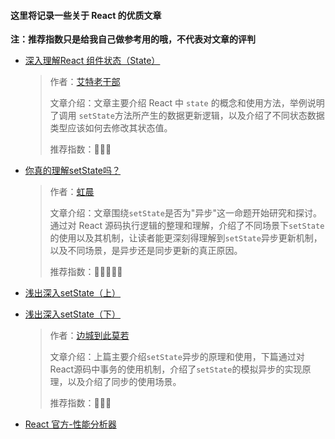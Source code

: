#### 这里将记录一些关于 React 的优质文章

**注：推荐指数只是给我自己做参考用的哦，不代表对文章的评判**

* [深入理解React 组件状态（State）](https://www.jianshu.com/p/c6257cbef1b1)

  > 作者：[艾特老干部](https://www.jianshu.com/u/ac4f0d942465)
  >
  > 文章介绍：文章主要介绍 React 中 `state` 的概念和使用方法，举例说明了调用 `setState`方法所产生的数据更新逻辑，以及介绍了不同状态数据类型应该如何去修改其状态值。
  >
  > 推荐指数：🌟🌟🌟

* [你真的理解setState吗？](https://juejin.im/post/5b45c57c51882519790c7441#comment)

  > 作者：[虹晨](https://juejin.im/user/57bbb020df0eea005c619a63)
  >
  > 文章介绍：文章围绕`setState`是否为"异步"这一命题开始研究和探讨。通过对 React 源码执行逻辑的整理和理解，介绍了不同场景下`setState`的使用以及其机制，让读者能更深刻得理解到`setState`异步更新机制，以及不同场景，是异步还是同步更新的真正原因。
  >
  > 推荐指数：🌟🌟🌟🌟🌟

* [浅出深入setState（上）](https://segmentfault.com/a/1190000015615057)

* [浅出深入setState（下）](https://segmentfault.com/a/1190000015821018)

  > 作者：[边城到此莫若](https://segmentfault.com/u/bianchengdaocimoruo)
  >
  > 文章介绍：上篇主要介绍`setState`异步的原理和使用，下篇通过对React源码中事务的使用机制，介绍了`setState`的模拟异步的实现原理，以及介绍了同步的使用场景。
  >
  > 推荐指数：🌟🌟🌟

* [React 官方-性能分析器](https://reactjs.org/blog/2018/09/10/introducing-the-react-profiler.html)

